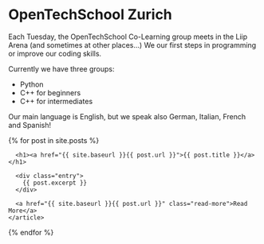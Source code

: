 # OpenTechSchool Zurich

Each Tuesday, the OpenTechSchool Co-Learning group meets in the Liip Arena (and sometimes at other places...) We our first steps in programming or improve our coding skills.

Currently we have three groups:

- Python
- C++ for beginners
- C++ for intermediates

Our main language is English, but we speak also German, Italian, French and Spanish!

<div class="posts">
  {% for post in site.posts %}
    <article class="post">

      <h1><a href="{{ site.baseurl }}{{ post.url }}">{{ post.title }}</a></h1>

      <div class="entry">
        {{ post.excerpt }}
      </div>

      <a href="{{ site.baseurl }}{{ post.url }}" class="read-more">Read More</a>
    </article>
  {% endfor %}
</div>
